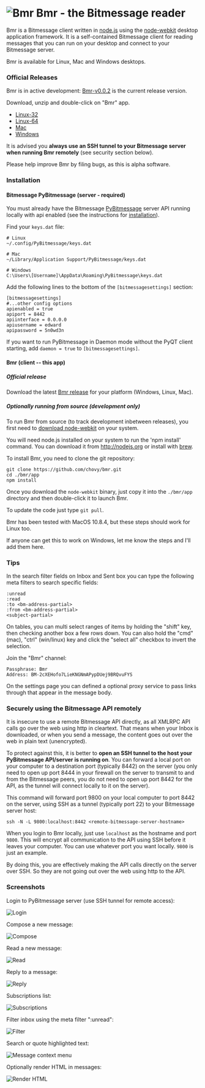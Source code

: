 ![Bmr](/app/img/logo.png) Bmr - the Bitmessage reader
===

Bmr is a Bitmessage client written in [node.js](http://nodejs.org) using the [node-webkit](https://github.com/rogerwang/node-webkit/) desktop application framework. It is a self-contained Bitmessage client for reading messages that you can run on your desktop and connect to your Bitmessage server.

Bmr is available for Linux, Mac and Windows desktops.

### Official Releases

Bmr is in active development: [Bmr-v0.0.2](https://github.com/chovy/bmr/releases/tag/0.0.2) is the current release version.

Download, unzip and double-click on "Bmr" app.

* [Linux-32](https://github.com/chovy/bmr/releases/download/0.0.2/Bmr-v0.0.2-linux32.tgz)
* [Linux-64](https://github.com/chovy/bmr/releases/download/0.0.2/Bmr-v0.0.2-linux64.tgz)
* [Mac](https://github.com/chovy/bmr/releases/download/0.0.2/Bmr-v0.0.2-mac.zip)
* [Windows](https://github.com/chovy/bmr/releases/download/0.0.2/Bmr-v0.0.2-win.zip)

It is advised you **always use an SSH tunnel to your Bitmessage server when running Bmr remotely** (see security section below).

Please help improve Bmr by filing bugs, as this is alpha software.

### Installation

#### Bitmessage PyBitmessage (server - required)

You must already have the Bitmessage [PyBitmessage](https://github.com/Bitmessage/PyBitmessage) server API running locally with api enabled (see the instructions for [installation](https://bitmessage.org/wiki/Compiling_instructions)).

Find your `keys.dat` file:

    # Linux
    ~/.config/PyBitmessage/keys.dat

    # Mac
    ~/Library/Application Support/PyBitmessage/keys.dat

    # Windows
    C:\Users\[Username]\AppData\Roaming\PyBitmessage\keys.dat

Add the following lines to the bottom of the `[bitmessagesettings]` section:

    [bitmessagesettings]
    #...other config options
    apienabled = true
    apiport = 8442
    apiinterface = 0.0.0.0
    apiusername = edward
    apipassword = 5n0wd3n

If you want to run PyBitmessage in Daemon mode without the PyQT client starting, add `daemon = true` to `[bitmessagesettings]`.

#### Bmr (client -- this app)

##### Official release

Download the latest [Bmr release](https://github.com/chovy/bmr/releases) for your platform (Windows, Linux, Mac).

##### Optionally running from source (development only)

To run Bmr from source (to track development inbetween releases), you first need to [download node-webkit](https://github.com/rogerwang/node-webkit#downloads) on your system.

You will need node.js installed on your system to run the 'npm install' command. You can download it from http://nodejs.org or install with [brew](http://brew.sh).

To install Bmr, you need to clone the git repository:

    git clone https://github.com/chovy/bmr.git
    cd ./bmr/app
    npm install

Once you download the `node-webkit` binary, just copy it into the `./bmr/app` directory and then double-click it to launch Bmr.

To update the code just type `git pull`.

Bmr has been tested with MacOS 10.8.4, but these steps should work for Linux too.

If anyone can get this to work on Windows, let me know the steps and I'll add them here.

### Tips

In the search filter fields on Inbox and Sent box you can type the following meta filters to search specific fields:

    :unread
    :read
    :to <bm-address-partial>
    :from <bm-address-partial>
    <subject-partial>

On tables, you can multi select ranges of items by holding the "shift" key, then checking another box a few rows down.
You can also hold the "cmd" (mac), "ctrl" (win/linux) key and click the "select all" checkbox to invert the selection.

Join the "Bmr" channel:

    Passphrase: Bmr
    Address: BM-2cXEHofo7LieKNGNmAPypDUej9BRQvuFYS

On the settings page you can defined a optional proxy service to pass links through that appear in the message body.

### Securely using the Bitmessage API remotely

It is insecure to use a remote Bitmessage API directly, as all XMLRPC API calls go over the web using http in cleartext.
That means when your Inbox is downloaded, or when you send a message, the content goes out over the web in plain text (unencrypted).

To protect against this, it is better to **open an SSH tunnel to the host your PyBitmessage API/server is running on**. You can forward a local port on your computer to a destination port (typically 8442) on the server (you only need to open up port 8444 in your firewall on the server to transmit to and from the Bitmessage peers, you do not need to open up port 8442 for the API, as the tunnel will connect locally to it on the server).

 This command will forward port 9800 on your local computer to port 8442 on the server, using SSH as a tunnel (typically port 22) to your Bitmessage server host:

    ssh -N -L 9800:localhost:8442 <remote-bitmessage-server-hostname>

When you login to Bmr locally, just use `localhost` as the hostname and port `9800`. This will encrypt all communication to the API using SSH before it leaves your computer. You can use whatever port you want locally. `9800` is just an example.

By doing this, you are effectively making the API calls directly on the server over SSH. So they are not going out over the web using http to the API.

### Screenshots

Login to PyBitmessage server (use SSH tunnel for remote access):

![Login](/screenshots/login.png)

Compose a new message:

![Compose](/screenshots/compose.png)

Read a new message:

![Read](/screenshots/read-message.png)

Reply to a message:

![Reply](/screenshots/reply.png)

Subscriptions list:

![Subscriptions](/screenshots/subscriptions.png)

Filter inbox using the meta filter ":unread":

![Filter](/screenshots/filter-unread.png)

Search or quote highlighted text:

![Message context menu](/screenshots/message-contextmenu.png)

Optionally render HTML in messages:

![Render HTML](/screenshots/render-html.png)